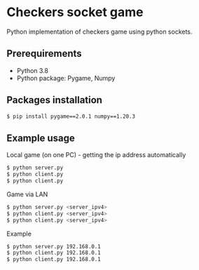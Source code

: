# Checkers socket game

Python implementation of checkers game using python sockets.
## Prerequirements
* Python 3.8
* Python package: Pygame, Numpy

## Packages installation
```sh
$ pip install pygame==2.0.1 numpy==1.20.3
```

## Example usage
Local game (on one PC) - getting the ip address automatically
```sh
$ python server.py
$ python client.py
$ python client.py
```
Game via LAN
```sh
$ python server.py <server_ipv4>
$ python client.py <server_ipv4>
$ python client.py <server_ipv4>
```
Example
```sh
$ python server.py 192.168.0.1
$ python client.py 192.168.0.1
$ python client.py 192.168.0.1
```
